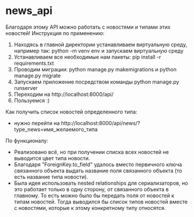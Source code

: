 # news_api
Благодаря этому API можно работать с новостями и типами этих новостей!
Инструкция по применению:
1. Находясь в главной директории устанавливаем виртуальную среду, например так: python -m venv env и запускаем виртуальную среду
2. Устанавливаем все необходимые нам пакеты: pip install -r requirements.txt
3. Проводим миграции: python manage.py makemigrations и python manage.py migrate
4. Запускаем приложение посредством команды python manage.py runserver
5. Переходим на http://localhost:8000/api/
6. Пользуемся :)

Как получить список новостей определенного типа:
- нужно перейти на http://localhost:8000/api/news/?type_news=имя_желаемого_типа

По функционалу:
- Реализовано всё, но при получении списка всех новостей не выводится цвет типа новости. 
- Благодаря "ForeignKey.to_field" удалось вместо первичного ключа связанного объекта выдать название поля связанного объекта (то есть название типа новости).
- Была идея использовать nested relationships для сериализаторов, но это работает только в одну сторону, от связанного объекта в главному. То есть можно было бы передать поля от новостей к типам новостей. Тогда выводился бы список типов новостей вместе с новостями, которые к этому конкретному типу относятся.

